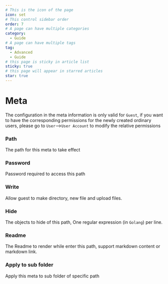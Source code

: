 ```yaml
---
# This is the icon of the page
icon: set
# This control sidebar order
order: 7
# A page can have multiple categories
category:
  - Guide
# A page can have multiple tags
tag:
  - Advanced
  - Guide
# this page is sticky in article list
sticky: true
# this page will appear in starred articles
star: true
---
```


# Meta
The configuration in the meta information is only valid for `Guest`, if you want to have the corresponding permissions for the newly created ordinary users, please go to `User`-->`User Account` to modify the relative permissions

### **Path**

The path for this meta to take effect
### **Password**
Password required to access this path
### **Write**
Allow guest to make directory, new file and upload files.
### **Hide**
The objects to hide of this path, One regular expression (in `Golang`) per line.
### **Readme**
The Readme to render while enter this path, support markdown content or markdown link.
### **Apply to sub folder**
Apply this meta to sub folder of specific path
